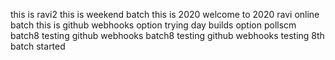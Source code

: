 
this is ravi2
this is weekend batch
this is 2020
welcome to 2020
ravi online batch
this is github webhooks option trying
day builds option
pollscm batch8 testing
github webhooks batch8 testing
github webhooks testing
8th batch started
